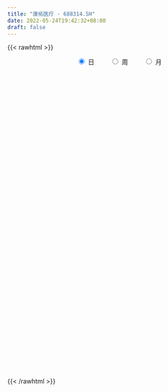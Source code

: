 ```yaml
---
title: "康拓医疗 - 688314.SH"
date: 2022-05-24T19:42:32+08:00
draft: false
---
```

{{< rawhtml >}}
    <div style="text-align: center">
        <label style="padding: 1rem;"><input style="margin-right: .5rem" type="radio" name="period" value="D" checked onclick="period_change(this)">日</label>
        <label style="padding: 1rem;"><input style="margin-right: .5rem" type="radio" name="period" value="W" onclick="period_change(this)">周</label>
        <label style="padding: 1rem;"><input style="margin-right: .5rem" type="radio" name="period" value="M" onclick="period_change(this)">月</label>
    </div>
    <div id="chart" style="height: 700px;"></div> 
    <script type="text/javascript">
        const D_v = [106963.24,80295.81,49318.07,34862.28,25270.94,36551.16,26079.91,26500.0,28624.44,27982.57,28681.28,20967.94,18654.16,14275.59,21969.51,25922.09,21509.99,12189.28,18665.9,10187.33,11985.83,9319.95,14159.02,17879.08,16044.23,8454.83,7353.65,6209.58,12081.27,6286.46,9925.98,7406.02,8691.39,7302.29,13495.7,9229.68,6128.1,9191.02,7899.5,8439.43,4940.96,11515.7,6845.94,5555.6,5984.53,9319.27,7273.76,6651.91,8126.02,7215.94,5933.13,5570.39,7566.55,6767.82,5759.3,4899.31,6678.97,5595.6,3258.55,2348.62,2472.36,2298.99,5773.49,5289.49,3410.14,1935.52,2176.18,5161.11,2326.32,6614.2,5531.44,6118.63,3371.2,2927.82,5088.53,4904.62,1891.24,3116.29,3687.87,2606.09,2039.69,3269.78,1751.05,2176.17,4769.99,5940.67,7108.16,9436.39,7045.24,5649.71,3609.29,4291.12,1569.57,2840.12,2366.29,2783.48,3137.02,2464.42,2019.25,1467.92,1726.49,2036.38,1464.32,3008.27,1822.2,2723.32,3879.67,4356.42,10371.69,5101.49,2922.39,2491.8,6358.02,3265.95,3870.83,3315.62,2735.96,4325.78,4677.25,4225.48,6178.86,3606.75,6233.62,4700.78,9157.68,6354.68,7219.97,3781.77,7316.72,8020.98,6498.52,6239.78,5272.43,2615.43,4702.94,2939.36,3394.98,3616.02,2668.21,2877.16,3024.14,2693.34,3490.29,2895.71,2361.03,4237.86,3135.45,1224.04,2556.8,2720.43,6715.51,1880.9,3216.81,2996.8,2406.91,1968.7,2331.82,2607.35,2572.83,8836.23,7581.69,7422.6,6253.89,5378.86,5343.03,4560.26,5170.08,2278.9,4464.48,8303.03,2919.41,3796.78,2019.1,2778.28,1924.65,5214.41,2076.81,3543.95,4363.78,5614.64,2285.56,1710.45,1355.4,2308.28,1615.36,1486.63,2072.72,2126.77,2598.26,5128.18,4669.58,2261.42,1505.86,1810.96,2983.02,2007.48,2988.44,3254.94,2407.47,2668.7,1844.15,2373.26,3072.4,4142.04,3475.81,2311.5,2012.41,1716.21,2792.2,4462.61,2937.17,2349.05,2699.68,2547.58,2603.62,3448.92,2436.15,2003.98,2780.54,1434.0,1941.85,1896.32,1265.52,1761.54,829.53,1458.71,2013.11,1639.54,2882.18,4236.36,4134.65,3617.85,2944.55,2227.64,2133.62,1855.47,3445.7,3558.46,3184.79,2759.86,1835.46,1761.3,1422.89,1206.1,2027.76,2355.77,4665.11]
const D_histogram = [0.0,0.6533716239,0.8583354475,0.627620984,0.8997844298,1.8222040155,2.0442862427,2.2293894363,2.5703572517,2.9902888369,3.5396679923,3.3192636564,2.4202942516,1.5515183695,0.5223476056,-0.1907133291,0.0762027568,0.349207066,-0.6958167611,-1.3732863379,-1.9805598909,-2.639411431,-2.9524098649,-2.1770605424,-1.6230571821,-1.0824517925,-1.0813096831,-0.9031897067,-0.4794981208,-0.5094763143,-0.9192311793,-0.9294705834,-1.2843688398,-1.4586151431,-1.2470846551,-0.7823728542,-0.5800654692,-0.0990887254,0.2110980409,0.4339415877,0.338655155,-0.2471411615,-0.8100072482,-1.403806348,-1.7244088507,-1.8027710556,-1.6079809331,-1.7970880227,-1.7220601432,-1.7786973681,-1.8618247358,-1.8304245482,-1.9785687527,-1.9341641763,-1.7607007425,-1.6917746819,-1.3902781422,-1.3779094898,-1.201178304,-0.8714058472,-0.6960197405,-0.4873912566,0.0495613068,0.4504975775,0.5154080652,0.5241028501,0.544924356,0.357996185,0.2779347732,0.4751497979,0.8353668161,0.8553262615,0.6577722575,0.4923435439,0.2465186406,0.1046410921,0.0577380511,0.1920740332,0.4419531032,0.5459358253,0.7013222305,0.645432062,0.5949294355,0.5798871053,0.7530568959,0.7267563072,0.9326923065,1.4195615056,1.4549231875,1.2850691222,1.0729943022,0.8670022606,0.6698799143,0.3319126681,0.1802587816,0.2836201761,0.3202015592,0.365062654,0.3648002226,0.3335485399,0.2586200391,0.1156710494,0.0227763532,-0.1822269872,-0.2502816628,-0.3552885389,-0.5500408474,-0.8103089393,-0.6738945592,-0.706041675,-0.6086767363,-0.4206553915,-0.3713383746,-0.2071063565,0.0373522036,0.1859821596,0.2217247372,0.384145758,0.6737570753,0.9277219292,1.2783867466,1.3724042989,1.5790098719,1.4729006134,1.2207542805,1.2368801207,1.1265573527,0.9785235854,1.0788091988,1.2396797725,1.103652252,0.7647967082,0.4662592827,0.2100940145,-0.1598790019,-0.3118597048,-0.5811899186,-0.8489277235,-0.9834534267,-0.9843475115,-0.9890487609,-0.915720592,-0.8373424797,-0.7391412783,-0.662145175,-0.5689242677,-0.6513426435,-0.604298313,-0.4640005968,-0.5134641701,-0.6385234775,-0.5861649827,-0.4309310116,-0.2855976545,-0.0585597695,0.1067505567,0.2741058591,0.2159374934,0.3048691303,0.0872904629,0.2090902234,0.4110745602,0.54119575,0.5107700485,0.5849894205,0.639776679,0.4285971801,0.285759272,0.0109998827,-0.4307227915,-0.6526058282,-0.9051655237,-1.0039375102,-1.1389768169,-1.149456425,-1.1654170484,-1.0776356042,-0.8679128927,-0.6561185254,-0.7108965719,-0.6586930165,-0.5023482604,-0.2883997459,-0.1362517613,0.010964263,0.1548899809,0.1732370874,0.2949994903,0.3243495213,0.4248234211,0.5730669866,0.6535762821,0.6595260009,0.6313892168,0.6007689422,0.4425264167,0.1851908604,-0.0790922892,-0.0986807001,0.0250377089,0.0542075468,-0.0441366231,0.0159714016,0.0748083097,0.146562792,0.278235262,0.3431661809,0.3815560085,0.3388506288,0.2712887047,0.1565069192,0.0045978683,0.0434701559,0.107413977,0.1514324417,0.1005054246,0.0138687971,-0.0868618913,-0.2261370788,-0.2636282684,-0.2906804264,-0.2600906158,-0.2195204831,-0.1692988495,-0.1140110871,-0.0845813805,-0.1600498329,-0.2052075605,-0.465416947,-0.681722911,-0.6320291001,-0.4607658086,-0.2810299992,-0.0634050758,0.0556615303,0.1359412855,0.1924973721,0.2843872565,0.4510325592,0.6062678687,0.6254930857,0.620215856,0.6475836121,0.6299606654,0.6276606219,0.6055749119,0.468757209]
const D_fast = [0.0,0.8167145299,1.2362622154,1.1624529979,1.6595625511,3.0375331407,3.7706869286,4.5131374812,5.4966946096,6.664198404,8.0984945575,8.7079061357,8.4140102938,7.933114004,7.0345301416,6.2737908746,6.5597576497,6.9200637254,5.701085708,4.6802945468,3.577881021,2.2591766231,1.2080757231,1.4391599099,1.5873989748,1.8573914162,1.5882061048,1.5405286546,1.8443457103,1.6869984382,1.0474357784,0.8048287284,0.1288382621,-0.410061827,-0.5103025028,-0.2411839154,-0.1838928978,0.2723116647,0.6352729412,0.9666018849,0.955979241,0.3083976341,-0.4569702646,-1.4017209515,-2.1534256668,-2.6824806356,-2.8896857463,-3.5280648417,-3.883551998,-4.3848635649,-4.9334471166,-5.359653066,-6.0024394587,-6.4415759264,-6.7082876782,-7.062305288,-7.1083782839,-7.4404870039,-7.5640503942,-7.4521293992,-7.4507482276,-7.3639675578,-6.8146246677,-6.3010640027,-6.1073014986,-5.9675810012,-5.8105284063,-5.9079575311,-5.9185352495,-5.6025327754,-5.0334740532,-4.7996830424,-4.8327939821,-4.8751368097,-5.0593320529,-5.1750493283,-5.2075178565,-5.0251633661,-4.6647960204,-4.4243293419,-4.093612379,-3.9881445321,-3.8899147997,-3.7599853536,-3.3985513391,-3.2431628509,-2.8040537749,-1.9622941995,-1.5632017207,-1.4117885055,-1.3556147499,-1.3448562263,-1.3745085941,-1.6294976733,-1.7360868643,-1.5618204258,-1.4451886529,-1.3090618946,-1.2181242704,-1.1659888181,-1.1762623092,-1.2902935365,-1.3774941444,-1.6280542316,-1.7586793229,-1.9525083337,-2.2847708541,-2.7476161809,-2.7796754405,-2.9883329751,-3.0431372204,-2.9602797235,-3.0037973003,-2.8913418713,-2.6375452603,-2.4424197643,-2.3512460024,-2.0927885422,-1.6347379561,-1.1488426199,-0.4785811158,-0.0414624887,0.5598955523,0.822011447,0.8750536843,1.2003995547,1.3717161249,1.4683132539,1.838301167,2.3090916838,2.4489772263,2.3013208595,2.1193482547,1.9157064902,1.5057637232,1.2758180942,0.8611904008,0.3812206649,0.0008316051,-0.2461493576,-0.4981127972,-0.6537147764,-0.784672284,-0.8712564021,-0.9597965926,-1.0088067522,-1.2540607889,-1.3580910366,-1.3337934696,-1.5116230855,-1.7963132622,-1.8904960131,-1.842994795,-1.7690608515,-1.5566629088,-1.3646649434,-1.1287831763,-1.1329671687,-0.9678182491,-1.1635743008,-0.9895019845,-0.6847490076,-0.4193288803,-0.3220620696,-0.1015953425,0.1131360857,0.0091058818,-0.0622922083,-0.3343016268,-0.8837049989,-1.2687394928,-1.7475905692,-2.0973469332,-2.5171304441,-2.8149741585,-3.122289044,-3.3039165008,-3.3111720125,-3.2634072766,-3.4959094661,-3.6083791647,-3.5776214738,-3.4357728957,-3.3176878514,-3.1677307614,-2.9850825483,-2.92342617,-2.7279138944,-2.6174764832,-2.4107967281,-2.119286416,-1.8753830499,-1.7045518308,-1.5748413107,-1.4552693499,-1.5028802711,-1.7139181123,-1.9979743342,-2.0422329202,-1.9122550839,-1.8695333593,-1.978911685,-1.9148108099,-1.8372718244,-1.728876644,-1.5276453586,-1.3769228945,-1.2431440648,-1.2011367872,-1.2008765351,-1.2765315908,-1.4272911747,-1.3775513481,-1.2867540327,-1.2048774576,-1.2306781186,-1.3138475468,-1.436293708,-1.6321031653,-1.7355014219,-1.8352236865,-1.8696565299,-1.883966518,-1.8760695967,-1.8492846061,-1.8410002447,-1.9564811553,-2.0529407729,-2.4295043962,-2.816241088,-2.9245545521,-2.8684827128,-2.7590044032,-2.5572307487,-2.4242487601,-2.3099836835,-2.2053032538,-2.0423165553,-1.7629131128,-1.4561108361,-1.2805123477,-1.1307356134,-0.9414719543,-0.8016047347,-0.6469896226,-0.5176816046,-0.5373100053]
const D_slow = [0.0,0.163342906,0.3779267679,0.5348320139,0.7597781213,1.2153291252,1.7264006859,2.283748045,2.9263373579,3.6739095671,4.5588265652,5.3886424793,5.9937160422,6.3815956346,6.512182536,6.4645042037,6.4835548929,6.5708566594,6.3969024691,6.0535808846,5.5584409119,4.8985880542,4.1604855879,3.6162204523,3.2104561568,2.9398432087,2.6695157879,2.4437183612,2.3238438311,2.1964747525,1.9666669577,1.7342993118,1.4132071019,1.0485533161,0.7367821523,0.5411889387,0.3961725714,0.3714003901,0.4241749003,0.5326602972,0.617324086,0.5555387956,0.3530369836,0.0020853966,-0.4290168161,-0.87970958,-1.2817048133,-1.7309768189,-2.1614918548,-2.6061661968,-3.0716223807,-3.5292285178,-4.023870706,-4.5074117501,-4.9475869357,-5.3705306062,-5.7181001417,-6.0625775141,-6.3628720902,-6.580723552,-6.7547284871,-6.8765763012,-6.8641859745,-6.7515615802,-6.6227095639,-6.4916838513,-6.3554527623,-6.2659537161,-6.1964700228,-6.0776825733,-5.8688408693,-5.6550093039,-5.4905662395,-5.3674803536,-5.3058506934,-5.2796904204,-5.2652559076,-5.2172373993,-5.1067491235,-4.9702651672,-4.7949346096,-4.6335765941,-4.4848442352,-4.3398724589,-4.1516082349,-3.9699191581,-3.7367460815,-3.3818557051,-3.0181249082,-2.6968576277,-2.4286090521,-2.211858487,-2.0443885084,-1.9614103414,-1.916345646,-1.8454406019,-1.7653902121,-1.6741245486,-1.582924493,-1.499537358,-1.4348823482,-1.4059645859,-1.4002704976,-1.4458272444,-1.5083976601,-1.5972197948,-1.7347300067,-1.9373072415,-2.1057808813,-2.2822913001,-2.4344604841,-2.539624332,-2.6324589257,-2.6842355148,-2.6748974639,-2.628401924,-2.5729707397,-2.4769343002,-2.3084950313,-2.076564549,-1.7569678624,-1.4138667877,-1.0191143197,-0.6508891663,-0.3457005962,-0.036480566,0.2451587721,0.4897896685,0.7594919682,1.0694119113,1.3453249743,1.5365241514,1.653088972,1.7056124757,1.6656427252,1.587677799,1.4423803193,1.2301483885,0.9842850318,0.7381981539,0.4909359637,0.2620058157,0.0526701957,-0.1321151238,-0.2976514176,-0.4398824845,-0.6027181454,-0.7537927236,-0.8697928728,-0.9981589154,-1.1577897847,-1.3043310304,-1.4120637833,-1.4834631969,-1.4981031393,-1.4714155001,-1.4028890354,-1.348904662,-1.2726873794,-1.2508647637,-1.1985922079,-1.0958235678,-0.9605246303,-0.8328321182,-0.686584763,-0.5266405933,-0.4194912983,-0.3480514803,-0.3453015096,-0.4529822075,-0.6161336645,-0.8424250455,-1.093409423,-1.3781536272,-1.6655177335,-1.9568719956,-2.2262808966,-2.4432591198,-2.6072887512,-2.7850128941,-2.9496861483,-3.0752732134,-3.1473731498,-3.1814360902,-3.1786950244,-3.1399725292,-3.0966632574,-3.0229133848,-2.9418260045,-2.8356201492,-2.6923534025,-2.528959332,-2.3640778318,-2.2062305276,-2.056038292,-1.9454066878,-1.8991089727,-1.918882045,-1.94355222,-1.9372927928,-1.9237409061,-1.9347750619,-1.9307822115,-1.9120801341,-1.8754394361,-1.8058806206,-1.7200890753,-1.6247000732,-1.539987416,-1.4721652398,-1.43303851,-1.431889043,-1.421021504,-1.3941680097,-1.3563098993,-1.3311835432,-1.3277163439,-1.3494318167,-1.4059660864,-1.4718731535,-1.5445432601,-1.6095659141,-1.6644460349,-1.7067707472,-1.735273519,-1.7564188641,-1.7964313224,-1.8477332125,-1.9640874492,-2.134518177,-2.292525452,-2.4077169041,-2.477974404,-2.4938256729,-2.4799102903,-2.445924969,-2.3978006259,-2.3267038118,-2.213945672,-2.0623787048,-1.9060054334,-1.7509514694,-1.5890555664,-1.4315654,-1.2746502446,-1.1232565166,-1.0060672143]
const D_data = [['2021-05-18', 98.1679, 90.1832, 85.0201, 102.8706],['2021-05-19', 92.0937, 100.4213, 81.3167, 103.9679],['2021-05-20', 97.972, 97.776, 95.5521, 106.7895],['2021-05-21', 97.5801, 92.9068, 92.6815, 101.401],['2021-05-24', 95.2875, 100.0294, 92.2112, 100.0294],['2021-05-25', 103.6544, 112.658, 102.2142, 112.658],['2021-05-26', 109.7286, 108.7489, 108.7489, 117.4488],['2021-05-27', 108.7489, 111.3941, 104.8496, 113.9316],['2021-05-28', 111.6783, 117.0765, 110.7083, 119.5258],['2021-05-31', 116.5867, 122.8373, 116.5867, 126.2663],['2021-06-01', 124.6204, 130.3027, 119.3103, 131.2825],['2021-06-02', 129.0389, 125.0122, 121.1619, 131.2825],['2021-06-03', 125.4041, 116.5867, 115.1269, 126.8149],['2021-06-04', 117.0765, 114.6468, 112.9617, 119.9569],['2021-06-07', 115.411, 109.2388, 106.133, 116.5867],['2021-06-08', 110.7083, 109.5327, 109.2486, 115.9596],['2021-06-09', 107.779, 121.4853, 106.7993, 123.0332],['2021-06-10', 120.5055, 124.1305, 117.7721, 125.9822],['2021-06-11', 124.4244, 106.2996, 103.4682, 125.4139],['2021-06-15', 105.7118, 106.2898, 98.1189, 107.6712],['2021-06-16', 104.2912, 103.1645, 98.5598, 106.6915],['2021-06-17', 101.8909, 97.972, 97.7271, 103.1645],['2021-06-18', 97.5801, 98.07, 96.0125, 102.7138],['2021-06-21', 96.9923, 111.4627, 93.8572, 113.1576],['2021-06-22', 111.6783, 111.257, 108.9448, 116.9883],['2021-06-23', 114.2353, 113.4124, 110.7083, 116.4691],['2021-06-24', 113.4516, 107.6516, 106.182, 114.6272],['2021-06-25', 107.2793, 109.9246, 105.4179, 113.3536],['2021-06-28', 111.0218, 114.4215, 108.935, 115.5873],['2021-06-29', 112.7755, 109.7286, 107.9749, 113.432],['2021-06-30', 110.0421, 103.4976, 101.401, 110.0421],['2021-07-01', 103.9189, 106.8874, 102.4493, 109.2584],['2021-07-02', 104.83, 100.9111, 97.972, 106.6229],['2021-07-05', 98.9517, 100.8132, 98.7068, 103.4584],['2021-07-06', 99.1574, 104.7908, 92.9558, 106.6719],['2021-07-07', 101.1203, 109.076, 100.4409, 110.0803],['2021-07-08', 108.4262, 107.1166, 104.6452, 110.681],['2021-07-09', 107.3037, 112.2465, 103.3849, 113.0834],['2021-07-12', 112.5419, 112.3548, 109.785, 114.708],['2021-07-13', 112.2268, 113.0342, 109.0957, 113.9893],['2021-07-14', 110.2773, 109.785, 108.308, 112.2465],['2021-07-15', 109.4994, 101.908, 100.628, 110.1296],['2021-07-16', 101.7899, 98.7178, 97.684, 102.9222],['2021-07-19', 98.3732, 94.3264, 94.1886, 100.8938],['2021-07-20', 94.7203, 93.9818, 92.2391, 96.3154],['2021-07-21', 93.9227, 94.4249, 93.2237, 97.3689],['2021-07-22', 94.0311, 96.6403, 91.4218, 96.6895],['2021-07-23', 95.0157, 90.26, 89.6003, 95.0157],['2021-07-26', 90.26, 91.5695, 84.687, 92.5541],['2021-07-27', 90.5554, 88.2218, 86.735, 92.2587],['2021-07-28', 87.4833, 85.6421, 83.8304, 89.2064],['2021-07-29', 86.6464, 84.9824, 83.7319, 88.5172],['2021-07-30', 84.5295, 80.3449, 79.2716, 84.5295],['2021-08-02', 80.4236, 80.2956, 76.111, 82.7966],['2021-08-03', 80.2464, 80.3449, 79.3209, 82.3141],['2021-08-04', 80.5418, 77.5682, 77.391, 81.6938],['2021-08-05', 83.6926, 79.4587, 77.7849, 83.6926],['2021-08-06', 79.6556, 74.7325, 74.4372, 79.6556],['2021-08-09', 74.4175, 75.3824, 73.2261, 76.4458],['2021-08-10', 75.2248, 76.9184, 74.9688, 78.2772],['2021-08-11', 76.9184, 74.7719, 74.447, 77.0956],['2021-08-12', 75.1855, 74.7818, 74.4765, 75.8156],['2021-08-13', 75.3135, 79.7639, 74.1024, 80.6993],['2021-08-16', 78.7793, 79.8329, 76.8396, 80.2169],['2021-08-17', 79.8329, 76.3178, 76.0421, 79.8329],['2021-08-18', 75.9141, 75.2938, 75.087, 77.1744],['2021-08-19', 75.8058, 75.0378, 74.1516, 76.8987],['2021-08-20', 73.8562, 71.4439, 70.0458, 74.4273],['2021-08-23', 71.6507, 71.4242, 70.2131, 72.2218],['2021-08-24', 71.6507, 74.6439, 69.6125, 75.8156],['2021-08-25', 73.8365, 77.8735, 72.655, 77.8735],['2021-08-26', 79.7541, 74.4962, 72.8618, 79.7541],['2021-08-27', 74.063, 71.0993, 70.7547, 74.3387],['2021-08-30', 71.3553, 70.2033, 69.9079, 72.655],['2021-08-31', 69.9079, 67.6137, 66.9541, 71.4439],['2021-09-01', 67.6137, 67.2494, 65.9891, 69.1891],['2021-09-02', 68.5984, 67.2396, 66.8064, 68.5984],['2021-09-03', 67.2199, 69.1005, 66.8654, 69.711],['2021-09-06', 69.2482, 71.1091, 68.9233, 72.527],['2021-09-07', 69.7307, 69.9178, 68.7264, 71.4439],['2021-09-08', 69.6027, 71.0698, 69.0217, 71.2076],['2021-09-09', 70.0261, 68.559, 68.0371, 71.2371],['2021-09-10', 68.2144, 68.1848, 68.1356, 69.2187],['2021-09-13', 69.7405, 68.2931, 66.4617, 69.7405],['2021-09-14', 67.9387, 71.0107, 67.2987, 72.271],['2021-09-15', 69.9079, 68.9233, 66.9442, 70.1147],['2021-09-16', 68.2341, 72.4384, 67.4464, 73.3541],['2021-09-17', 72.399, 78.2772, 71.0894, 78.6513],['2021-09-22', 76.8002, 74.7325, 74.7325, 80.7387],['2021-09-23', 74.5848, 72.4876, 71.9264, 75.2741],['2021-09-24', 71.6507, 71.503, 71.1387, 73.0587],['2021-09-27', 71.4341, 70.8925, 69.967, 73.3442],['2021-09-28', 71.3553, 70.223, 69.2482, 71.3553],['2021-09-29', 70.7744, 67.1214, 66.9541, 70.7744],['2021-09-30', 66.9541, 68.0568, 66.9541, 69.2482],['2021-10-08', 69.8784, 71.0402, 68.9233, 71.5621],['2021-10-11', 70.8827, 70.5676, 70.351, 74.2008],['2021-10-12', 70.5676, 70.9221, 69.9768, 73.1867],['2021-10-13', 70.8925, 70.5381, 69.9079, 72.3498],['2021-10-14', 69.1301, 70.1245, 69.0513, 71.6507],['2021-10-15', 69.4648, 69.3171, 68.5491, 70.3018],['2021-10-18', 69.3171, 67.8205, 66.9639, 69.3171],['2021-10-19', 67.5448, 67.663, 67.535, 68.5196],['2021-10-20', 67.6531, 65.1817, 64.8371, 67.6531],['2021-10-21', 64.7682, 65.7725, 64.0494, 65.9497],['2021-10-22', 65.871, 64.3744, 63.5079, 65.871],['2021-10-25', 63.183, 61.834, 61.0463, 64.1676],['2021-10-26', 61.1645, 58.9688, 58.1023, 62.0113],['2021-10-27', 62.5528, 62.7202, 62.5528, 67.6137],['2021-10-28', 63.1239, 60.0223, 59.6679, 63.1239],['2021-10-29', 61.2236, 60.9577, 59.215, 62.4347],['2021-11-01', 61.0562, 62.0999, 61.0562, 63.7442],['2021-11-02', 61.391, 60.3177, 60.0617, 63.0156],['2021-11-03', 60.751, 61.7257, 60.5934, 61.9916],['2021-11-04', 61.8242, 63.3897, 61.6273, 63.7639],['2021-11-05', 63.3897, 62.9663, 62.5233, 64.7879],['2021-11-08', 62.8187, 61.8439, 61.6174, 64.0987],['2021-11-09', 61.8636, 63.8525, 61.8242, 64.6697],['2021-11-10', 63.8525, 66.7571, 62.5725, 67.3381],['2021-11-11', 67.0427, 68.1159, 65.7922, 68.815],['2021-11-12', 66.8556, 71.5818, 66.8556, 73.0488],['2021-11-15', 70.4002, 70.4101, 70.1048, 72.9602],['2021-11-16', 70.8925, 73.6495, 70.0064, 74.7325],['2021-11-17', 73.551, 71.1091, 70.9024, 73.6495],['2021-11-18', 70.8925, 69.3171, 67.4464, 70.8925],['2021-11-19', 68.8741, 72.9996, 68.175, 74.6045],['2021-11-22', 72.8716, 72.1233, 70.0851, 75.2248],['2021-11-23', 72.1233, 71.8476, 70.2033, 73.7775],['2021-11-24', 71.631, 75.7467, 71.2076, 76.4064],['2021-11-25', 75.1953, 78.2772, 74.831, 79.2618],['2021-11-26', 78.2772, 75.7368, 74.9492, 78.2772],['2021-11-29', 75.5695, 72.8618, 72.3793, 76.5738],['2021-11-30', 73.0784, 72.3596, 71.6408, 73.7381],['2021-12-01', 71.9855, 71.8968, 71.5227, 72.9405],['2021-12-02', 71.8771, 69.0316, 68.8248, 72.2611],['2021-12-03', 69.2384, 70.3904, 68.9331, 70.8728],['2021-12-06', 70.4101, 67.6334, 67.3282, 70.4101],['2021-12-07', 67.6334, 65.8119, 65.3885, 68.3128],['2021-12-08', 66.0876, 65.8119, 65.2999, 66.3928],['2021-12-09', 65.8119, 66.4519, 65.8119, 67.2987],['2021-12-10', 66.442, 65.6839, 65.0833, 67.0821],['2021-12-13', 65.7036, 66.1368, 65.2704, 67.0624],['2021-12-14', 65.2999, 65.93, 65.2999, 67.3971],['2021-12-15', 65.93, 66.0187, 65.5854, 66.5602],['2021-12-16', 66.2648, 65.6347, 65.3097, 66.4224],['2021-12-17', 65.034, 65.7528, 63.3996, 65.871],['2021-12-20', 65.7725, 63.0156, 63.0156, 65.7725],['2021-12-21', 62.602, 63.9411, 62.4642, 64.3842],['2021-12-22', 63.567, 65.0734, 63.567, 66.2451],['2021-12-23', 64.8864, 62.415, 62.031, 64.8864],['2021-12-24', 62.415, 60.3768, 60.0617, 62.415],['2021-12-27', 60.3965, 61.7356, 60.1602, 62.2968],['2021-12-28', 61.8734, 62.986, 61.2433, 63.3011],['2021-12-29', 63.0156, 63.183, 62.7891, 64.8667],['2021-12-30', 64.0002, 64.8667, 63.567, 65.2014],['2021-12-31', 64.591, 64.9651, 64.2267, 65.1522],['2022-01-04', 65.3787, 65.8414, 64.5516, 66.2451],['2022-01-05', 65.6248, 63.311, 62.8482, 65.9497],['2022-01-06', 63.2716, 65.2605, 62.5331, 65.8611],['2022-01-07', 65.7922, 61.0463, 60.9479, 66.2451],['2022-01-10', 62.4642, 64.9848, 61.5386, 65.9399],['2022-01-11', 64.591, 66.9541, 64.591, 67.3282],['2022-01-12', 65.9694, 67.1904, 65.9694, 69.8784],['2022-01-13', 67.2593, 65.743, 65.2999, 68.1454],['2022-01-14', 65.2408, 67.5054, 65.2408, 68.7264],['2022-01-17', 67.535, 68.0174, 65.6642, 68.7264],['2022-01-18', 67.8501, 64.6205, 64.3842, 67.9584],['2022-01-19', 64.3842, 64.7485, 64.01, 65.8513],['2022-01-20', 64.079, 62.031, 61.5091, 65.6839],['2022-01-21', 61.8439, 57.7676, 57.4919, 62.4642],['2022-01-24', 58.9196, 58.2106, 57.2556, 59.2346],['2022-01-25', 58.0925, 55.8082, 55.3946, 58.5848],['2022-01-26', 55.5226, 55.8771, 54.7645, 56.4679],['2022-01-27', 56.4777, 53.7503, 53.6026, 56.4777],['2022-01-28', 54.1639, 53.7799, 53.6617, 55.2371],['2022-02-07', 54.1737, 52.4506, 51.85, 55.0205],['2022-02-08', 53.0119, 52.746, 51.8894, 53.1694],['2022-02-09', 53.0217, 53.9669, 52.4703, 54.5971],['2022-02-10', 54.0457, 54.1639, 53.9768, 56.1922],['2022-02-11', 54.1442, 50.314, 50.0383, 54.1442],['2022-02-14', 50.8555, 50.6882, 50.2648, 52.0765],['2022-02-15', 50.8162, 51.6629, 50.5109, 51.7023],['2022-02-16', 51.8303, 52.6279, 51.2494, 52.746],['2022-02-17', 52.6279, 52.2242, 51.7909, 53.1103],['2022-02-18', 51.722, 52.4703, 50.8555, 52.6082],['2022-02-21', 52.2832, 52.8346, 52.0962, 53.3072],['2022-02-22', 52.7755, 51.3872, 50.9835, 52.7755],['2022-02-23', 51.9682, 52.8149, 51.8106, 53.3368],['2022-02-24', 52.5589, 51.8894, 51.2297, 53.5928],['2022-02-25', 53.0315, 53.0217, 52.5097, 54.7743],['2022-02-28', 52.9725, 54.3017, 52.874, 54.5282],['2022-03-01', 54.2919, 54.1934, 53.6223, 55.1189],['2022-03-02', 54.154, 53.6715, 52.9725, 54.1934],['2022-03-03', 53.6912, 53.3762, 52.7854, 53.8488],['2022-03-04', 53.3663, 53.3762, 53.0217, 55.0106],['2022-03-07', 53.3762, 51.3971, 51.2592, 53.386],['2022-03-08', 52.1651, 49.0045, 48.7386, 52.1651],['2022-03-09', 49.7725, 47.2715, 45.8438, 49.7725],['2022-03-10', 48.6697, 49.2211, 48.0789, 49.7134],['2022-03-11', 48.2463, 50.9934, 48.2463, 51.0032],['2022-03-14', 50.7177, 49.9792, 49.5952, 50.8752],['2022-03-15', 50.9048, 47.9214, 47.8623, 50.9048],['2022-03-16', 49.034, 49.5165, 47.5275, 49.6445],['2022-03-17', 50.314, 49.5854, 49.3786, 51.2002],['2022-03-18', 50.2155, 49.9202, 48.9257, 50.2155],['2022-03-21', 49.7331, 51.1312, 49.7331, 51.338],['2022-03-22', 50.8162, 50.826, 49.5854, 51.1903],['2022-03-23', 50.826, 50.826, 50.4125, 51.594],['2022-03-24', 50.2648, 49.8611, 48.8075, 50.954],['2022-03-25', 50.2352, 49.2802, 48.7386, 51.8697],['2022-03-28', 48.4728, 48.1577, 47.2715, 49.1325],['2022-03-29', 48.2561, 46.8285, 46.5331, 48.778],['2022-03-30', 46.9958, 48.7288, 46.3558, 48.7288],['2022-03-31', 49.2211, 49.1817, 48.2857, 50.3238],['2022-04-01', 48.8765, 49.1325, 47.9509, 49.3885],['2022-04-06', 48.7681, 47.8328, 47.6555, 49.2605],['2022-04-07', 48.0297, 46.8678, 46.7694, 49.034],['2022-04-08', 46.7891, 45.962, 45.4992, 46.7891],['2022-04-11', 45.5977, 44.5048, 43.7171, 45.9128],['2022-04-12', 43.9731, 44.8986, 43.5792, 45.2432],['2022-04-13', 44.3374, 44.4161, 43.5103, 46.0604],['2022-04-14', 44.8198, 44.7017, 44.4654, 45.8635],['2022-04-15', 44.298, 44.5934, 43.8352, 44.9774],['2022-04-18', 44.5934, 44.5638, 43.4118, 45.5288],['2022-04-19', 44.9971, 44.554, 44.2783, 45.194],['2022-04-20', 44.6032, 44.1306, 43.9041, 45.0758],['2022-04-21', 44.1208, 42.3386, 42.1417, 44.3078],['2022-04-22', 41.5804, 41.9841, 41.2358, 42.6044],['2022-04-25', 40.3694, 37.9177, 37.6912, 41.4623],['2022-04-26', 38.597, 36.421, 36.421, 38.7053],['2022-04-27', 34.757, 38.4592, 33.6739, 38.9712],['2022-04-28', 41.3441, 39.8081, 38.8924, 41.3441],['2022-04-29', 39.5, 40.22, 39.01, 41.0],['2022-05-05', 40.19, 41.28, 39.45, 41.55],['2022-05-06', 40.48, 40.6, 39.32, 41.52],['2022-05-09', 40.23, 40.38, 39.73, 40.77],['2022-05-10', 40.1, 40.24, 38.4, 41.18],['2022-05-11', 40.08, 40.94, 40.08, 42.45],['2022-05-12', 40.89, 42.55, 40.76, 43.45],['2022-05-13', 42.55, 43.4, 42.55, 44.25],['2022-05-16', 43.23, 42.38, 42.21, 44.58],['2022-05-17', 42.75, 42.35, 41.01, 42.86],['2022-05-18', 42.36, 43.09, 42.21, 43.56],['2022-05-19', 42.49, 42.85, 42.06, 43.0],['2022-05-20', 43.5, 43.3, 42.51, 43.64],['2022-05-23', 43.3, 43.31, 42.88, 43.98],['2022-05-24', 43.31, 41.72, 41.53, 43.31]]
const W_v = [271439.4,143026.45,110561.54,100256.77,45652.13,55941.37,44391.12,45346.79,39641.53,34785.07,34412.03,29701.0,16152.01,17972.44,23961.79,17928.5,13354.48,29431.38,16304.24,11067.1,2783.48,10815.1,11054.49,26631.66,19302.22,22143.33,30053.51,32837.96,21769.94,15580.51,15678.23,16352.23,12470.12,16348.23,31980.07,24776.75,13438.22,20813.59,9275.05,13412.56,13230.84,13327.03,14907.66,13294.93,13137.1,7889.05,9318.23,7702.43,17815.59,4361.26,14804.28,8253.51,7020.88]
const W_histogram = [0.0,1.5424537892,2.2698026236,2.0653162707,1.2902908714,1.4770766529,0.9217954829,1.2270281813,0.4660480789,-0.6007709432,-1.8949916621,-2.9849908388,-3.2037825034,-3.7098018451,-3.8518967754,-3.8552300117,-3.6935076118,-2.7258798163,-2.3740249569,-2.208773389,-1.753787617,-1.4374137628,-1.4266952073,-1.5074798739,-1.2917162986,-0.4768117078,0.2126505706,0.8710616377,0.9576336183,0.7199039738,0.5944845993,0.1971980687,0.2857857813,0.1307115308,0.4930393462,0.1258988745,-0.3125410776,-0.7386740146,-0.7742753032,-0.6638888807,-0.4788393887,-0.4302898508,-0.3852845565,-0.3163360239,-0.2038562997,-0.2624318455,-0.3095597099,-0.4255148953,-0.5236226256,-0.4673760526,-0.1618277399,0.099258339,0.2241134152]
const W_fast = [0.0,1.9280672365,3.2228667267,3.5347094416,3.0822567602,3.6383117048,3.3134794055,3.9254691493,3.2810010666,2.0639893087,0.2960206743,-1.5402262121,-2.5599635025,-3.9934333055,-5.0985024297,-6.0656431689,-6.827297672,-6.5411398305,-6.7827912103,-7.1697329897,-7.1531941219,-7.1961737084,-7.5421289547,-7.9997835898,-8.1069490892,-7.4112474253,-6.6686225043,-5.7924460277,-5.4664656426,-5.5242192936,-5.5010175183,-5.8490045318,-5.6889703738,-5.8113667416,-5.3257790896,-5.6614448427,-6.1780200642,-6.7888215048,-7.0179916192,-7.0735774169,-7.0082377721,-7.0672606969,-7.1185765417,-7.1287120151,-7.0671963659,-7.191379873,-7.3158976649,-7.5382315741,-7.7672449608,-7.8278424009,-7.5627510232,-7.2768503596,-7.0959669295]
const W_slow = [0.0,0.3856134473,0.9530641032,1.4693931709,1.7919658887,2.1612350519,2.3916839227,2.698440968,2.8149529877,2.6647602519,2.1910123364,1.4447646267,0.6438190008,-0.2836314604,-1.2466056543,-2.2104131572,-3.1337900601,-3.8152600142,-4.4087662534,-4.9609596007,-5.3994065049,-5.7587599456,-6.1154337475,-6.4923037159,-6.8152327906,-6.9344357175,-6.8812730749,-6.6635076654,-6.4240992609,-6.2441232674,-6.0955021176,-6.0462026004,-5.9747561551,-5.9420782724,-5.8188184358,-5.7873437172,-5.8654789866,-6.0501474903,-6.2437163161,-6.4096885362,-6.5293983834,-6.6369708461,-6.7332919852,-6.8123759912,-6.8633400661,-6.9289480275,-7.006337955,-7.1127166788,-7.2436223352,-7.3604663483,-7.4009232833,-7.3761086986,-7.3200803448]
const W_data = [['2021-05-21', 98.1679, 92.9068, 81.3167, 106.7895],['2021-05-28', 95.2875, 117.0765, 92.2112, 119.5258],['2021-06-04', 116.5867, 114.6468, 112.9617, 131.2825],['2021-06-11', 115.411, 106.2996, 103.4682, 125.9822],['2021-06-18', 105.7118, 98.07, 96.0125, 107.6712],['2021-06-25', 96.9923, 109.9246, 93.8572, 116.9883],['2021-07-02', 111.0218, 100.9111, 97.972, 115.5873],['2021-07-09', 98.9517, 112.2465, 92.9558, 113.0834],['2021-07-16', 112.5419, 98.7178, 97.684, 114.708],['2021-07-23', 98.3732, 90.26, 89.6003, 100.8938],['2021-07-30', 90.26, 80.3449, 79.2716, 92.5541],['2021-08-06', 80.4236, 74.7325, 74.4372, 83.6926],['2021-08-13', 74.4175, 79.7639, 73.2261, 80.6993],['2021-08-20', 78.7793, 71.4439, 70.0458, 80.2169],['2021-08-27', 71.6507, 71.0993, 69.6125, 79.7541],['2021-09-03', 71.3553, 69.1005, 65.9891, 72.655],['2021-09-10', 69.2482, 68.1848, 68.0371, 72.527],['2021-09-17', 69.7405, 78.2772, 66.4617, 78.6513],['2021-09-24', 76.8002, 71.503, 71.1387, 80.7387],['2021-09-30', 71.4341, 68.0568, 66.9541, 73.3442],['2021-10-08', 69.8784, 71.0402, 68.9233, 71.5621],['2021-10-15', 70.8827, 69.3171, 68.5491, 74.2008],['2021-10-22', 69.3171, 64.3744, 63.5079, 69.3171],['2021-10-29', 63.183, 60.9577, 58.1023, 67.6137],['2021-11-05', 61.0562, 62.9663, 60.0617, 64.7879],['2021-11-12', 62.8187, 71.5818, 61.6174, 73.0488],['2021-11-19', 70.4002, 72.9996, 67.4464, 74.7325],['2021-11-26', 72.8716, 75.7368, 70.0851, 79.2618],['2021-12-03', 75.5695, 70.3904, 68.8248, 76.5738],['2021-12-10', 70.4101, 65.6839, 65.0833, 70.4101],['2021-12-17', 65.7036, 65.7528, 63.3996, 67.3971],['2021-12-24', 65.7725, 60.3768, 60.0617, 66.2451],['2021-12-31', 60.3965, 64.9651, 60.1602, 65.2014],['2022-01-07', 65.3787, 61.0463, 60.9479, 66.2451],['2022-01-14', 62.4642, 67.5054, 61.5386, 69.8784],['2022-01-21', 67.535, 57.7676, 57.4919, 68.7264],['2022-01-28', 58.9196, 53.7799, 53.6026, 59.2346],['2022-02-11', 54.1737, 50.314, 50.0383, 56.1922],['2022-02-18', 50.8555, 52.4703, 50.2648, 53.1103],['2022-02-25', 52.2832, 53.0217, 50.9835, 54.7743],['2022-03-04', 52.9725, 53.3762, 52.7854, 55.1189],['2022-03-11', 53.3762, 50.9934, 45.8438, 53.386],['2022-03-18', 50.7177, 49.9202, 47.5275, 51.2002],['2022-03-25', 49.7331, 49.2802, 48.7386, 51.8697],['2022-04-01', 48.4728, 49.1325, 46.3558, 50.3238],['2022-04-08', 48.7681, 45.962, 45.4992, 49.2605],['2022-04-15', 45.5977, 44.5934, 43.5103, 46.0604],['2022-04-22', 44.5934, 41.9841, 41.2358, 45.5288],['2022-04-29', 40.3694, 40.22, 33.6739, 41.4623],['2022-05-06', 40.19, 40.6, 39.32, 41.55],['2022-05-13', 40.23, 43.4, 38.4, 44.25],['2022-05-20', 43.23, 43.3, 41.01, 44.58],['2022-05-27', 43.3, 41.72, 41.53, 43.98]]
const M_v = [442448.42,312722.95,170282.83,95803.59,80069.35,51284.73,115849.23,70338.82,86543.27,48170.78,60624.36,45328.92,34439.93]
const M_histogram = [0.0,-1.2342144729,-3.4178348324,-5.4091897005,-6.3225644848,-6.9793168018,-6.244197213,-5.86052601,-5.9458048189,-5.559876872,-5.2462110517,-5.2274917559,-4.7150647593]
const M_fast = [0.0,-1.5427680912,-4.5808471587,-7.924499452,-10.4185153575,-12.8200968749,-13.6460265893,-14.7274868888,-16.2992169025,-17.3032581736,-18.3011451162,-19.5892987593,-20.2556379526]
const M_slow = [0.0,-0.3085536182,-1.1630123263,-2.5153097515,-4.0959508727,-5.8407800731,-7.4018293764,-8.8669608788,-10.3534120836,-11.7433813016,-13.0549340645,-14.3618070035,-15.5405731933]
const M_data = [['2021-05-31', 98.1679, 122.8373, 81.3167, 126.2663],['2021-06-30', 124.6204, 103.4976, 93.8572, 131.2825],['2021-07-30', 103.9189, 80.3449, 79.2716, 114.708],['2021-08-31', 80.4236, 67.6137, 66.9541, 83.6926],['2021-09-30', 67.6137, 68.0568, 65.9891, 80.7387],['2021-10-29', 69.8784, 60.9577, 58.1023, 74.2008],['2021-11-30', 61.0562, 72.3596, 60.0617, 79.2618],['2021-12-31', 71.9855, 64.9651, 60.0617, 72.9405],['2022-01-28', 65.3787, 53.7799, 53.6026, 69.8784],['2022-02-28', 54.1737, 54.3017, 50.0383, 56.1922],['2022-03-31', 54.2919, 49.1817, 45.8438, 55.1189],['2022-04-29', 48.8765, 40.22, 33.6739, 49.3885],['2022-05-31', 40.19, 41.72, 38.4, 44.58]]
        const D_a = [null,null,null,null,null,null,null,null,null,null,131.2825,null,null,null,null,null,null,null,null,null,null,null,null,93.8572,null,null,null,null,115.5873,null,null,null,null,null,null,null,null,null,null,null,null,null,null,null,null,null,null,null,null,null,null,null,null,null,null,null,null,null,73.2261,null,null,null,null,80.2169,null,null,null,null,null,null,null,null,null,null,null,65.9891,null,null,null,null,null,null,null,null,null,null,null,null,80.7387,null,null,null,null,null,null,null,null,null,null,null,null,null,null,null,null,null,null,58.1023,null,null,null,null,null,null,null,null,null,null,null,null,null,null,null,null,null,null,null,null,null,79.2618,null,null,null,null,null,null,null,null,null,null,null,null,null,null,null,null,null,null,null,null,60.0617,null,null,null,null,null,null,null,null,null,null,null,69.8784,null,null,null,null,null,null,null,null,null,null,null,null,null,null,null,null,50.0383,null,null,null,null,null,null,null,null,null,null,null,55.1189,null,null,null,null,null,45.8438,null,null,null,null,null,null,null,null,null,51.594,null,null,null,null,null,null,null,null,null,null,null,null,null,null,null,null,null,null,null,null,null,null,33.6739,null,null,null,null,null,null,null,null,null,44.58,null,null,null,null,null,null]
const W_a = [null,null,131.2825,null,null,null,null,null,null,null,null,null,null,null,null,65.9891,null,null,null,null,null,null,null,null,null,null,null,79.2618,null,null,null,null,null,null,null,null,null,null,null,null,null,null,null,null,null,null,null,null,33.6739,null,null,null,null]
const M_a = [null,131.2825,null,null,null,58.1023,null,null,null,null,null,null,null]
        const D_b = [[{ coord: ['2021-06-01', 115.5873] }, { coord: ['2021-08-09', 93.8572] }],[{ coord: ['2021-08-09', 80.2169] }, { coord: ['2021-11-25', 73.2261] }],[{ coord: ['2022-02-11', 51.594] }, { coord: ['2022-03-23', 50.0383] }]]
const W_b = [[{ coord: ['2021-06-04', 79.2618] }, { coord: ['2022-04-29', 65.9891] }]]
const M_b = []
    </script>
{{< /rawhtml >}}
